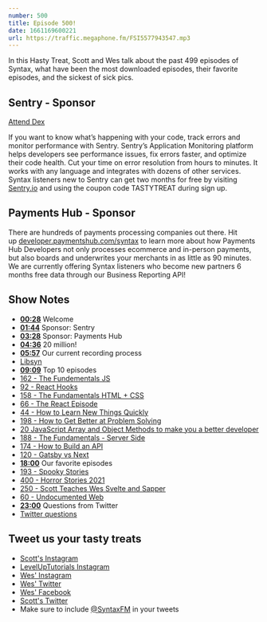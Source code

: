```yaml
---
number: 500
title: Episode 500!
date: 1661169600221
url: https://traffic.megaphone.fm/FSI5577943547.mp3
---
```


In this Hasty Treat, Scott and Wes talk about the past 499 episodes of Syntax, what have been the most downloaded episodes, their favorite episodes, and the sickest of sick pics.

## Sentry - Sponsor

[Attend Dex](https://bit.ly/syntax-fm)

If you want to know what’s happening with your code, track errors and monitor performance with Sentry. Sentry’s Application Monitoring platform helps developers see performance issues, fix errors faster, and optimize their code health. Cut your time on error resolution from hours to minutes. It works with any language and integrates with dozens of other services. Syntax listeners new to Sentry can get two months for  free by visiting [Sentry.io](https://sentry.io) and using the coupon code TASTYTREAT during sign up.

## Payments Hub - Sponsor

There are hundreds of payments processing companies out there. Hit up [developer.paymentshub.com/syntax](https://developer.paymentshub.com/syntax) to learn more about how Payments Hub Developers not only processes ecommerce and in-person payments, but also boards and underwrites your merchants in as little as 90 minutes. We are currently offering Syntax listeners who become new partners 6 months free data through our Business Reporting API!

## Show Notes

* **[00:28](#t=00:28)** Welcome
* **[01:44](#t=01:44)** Sponsor: Sentry
* **[03:28](#t=03:28)** Sponsor: Payments Hub
* **[04:36](#t=04:36)** 20 million!
* **[05:57](#t=05:57)** Our current recording process
* [Libsyn](https://www.libsyn.com)
* **[09:09](#t=09:09)** Top 10 episodes
* [162 - The Fundementals JS](https://syntax.fm/show/162/the-fundamentals-js)
* [92 - React Hooks](https://syntax.fm/show/092/react-hooks)
* [158 - The Fundamentals HTML + CSS](https://syntax.fm/show/158/the-fundamentals-html-css)
* [66 - The React Episode](https://syntax.fm/show/066/the-react-episode)
* [44 - How to Learn New Things Quickly](https://syntax.fm/show/044/how-to-learn-new-things-quickly)
* [198 - How to Get Better at Problem Solving](https://syntax.fm/show/198/how-to-get-better-at-problem-solving)
* [20 JavaScript Array and Object Methods to make you a better developer](https://syntax.fm/show/043/20-javascript-array-and-object-methods-to-make-you-a-better-developer)
* [188 - The Fundamentals - Server Side](https://syntax.fm/show/188/the-fundamentals-server-side)
* [174 - How to Build an API](https://syntax.fm/show/174/how-to-build-an-api)
* [120 - Gatsby vs Next](https://syntax.fm/show/120/gatsby-vs-next)
* **[18:00](#t=18:00)** Our favorite episodes
* [193 - Spooky Stories](https://syntax.fm/show/193/hasty-treat-spooky-stories)
* [400 - Horror Stories 2021](https://syntax.fm/show/400/horror-web-dev-stories-2021)
* [250 - Scott Teaches Wes Svelte and Sapper](https://syntax.fm/show/250/scott-teaches-wes-svelte-and-sapper)
* [60 - Undocumented Web](https://syntax.fm/show/060/the-undocumented-web-scraping-private-apis-proxies-and-alternative-solutions)
* **[23:00](#t=23:00)** Questions from Twitter
* [Twitter questions](https://twitter.com/wesbos/status/1559195351319543809)

## Tweet us your tasty treats

* [Scott's Instagram](https://www.instagram.com/stolinski/)
* [LevelUpTutorials Instagram](https://www.instagram.com/LevelUpTutorials/)
* [Wes' Instagram](https://www.instagram.com/wesbos/)
* [Wes' Twitter](https://twitter.com/wesbos)
* [Wes' Facebook](https://www.facebook.com/wesbos.developer)
* [Scott's Twitter](https://twitter.com/stolinski)
* Make sure to include [@SyntaxFM](https://twitter.com/SyntaxFM) in your tweets
